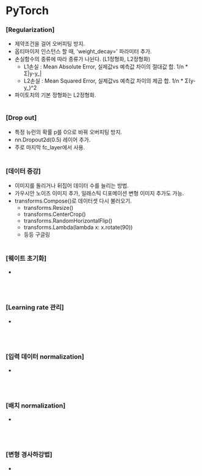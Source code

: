 # PyTorch

### [Regularization]
* 제약조건을 걸어 오버피팅 방지.
* 옵티마이저 인스턴스 할 때, 'weight_decay=' 파라미터 추가.
* 손실함수의 종류에 따라 종류가 나뉜다. (L1정형화, L2정형화)
    * L1손실 : Mean Absolute Error, 실제값vs 예측값 차이의 절대값 합. 1/n * Σ|y-y_|
    * L2손실 : Mean Squared Error, 실제값vs 예측값 차이의 제곱 합. 1/n * Σ(y-y_)^2
* 파이토치의 기본 정형화는 L2정형화.
<br><br>

### [Drop out]
* 특정 뉴런의 확률 p를 0으로 바꿔 오버피팅 방지.
* nn.Dropout2d(0.5) 레이어 추가.
* 주로 마지막 fc_layer에서 사용.
<br><br>

### [데이터 증강]
* 이미지를 돌리거나 뒤집어 데이터 수를 늘리는 방법.
* 가우시안 노이즈 이미지 추가, 일래스틱 디포메이션 변형 이미지 추가도 가능.
* transforms.Compose()로 데이터셋 다시 불러오기.
    * transforms.Resize()
    * transforms.CenterCrop()
    * transforms.RandomHorizontalFlip()
    * transforms.Lambda(lambda x: x.rotate(90))
    * 등등 구글링
<br><br>

### [웨이트 초기화]
* 
<br><br>

### [Learning rate 관리]
* 
<br><br>

### [입력 데이터 normalization]
* 
<br><br>

### [배치 normalization]
* 
<br><br>

### [변형 경사하강법]
* 
<br><br>